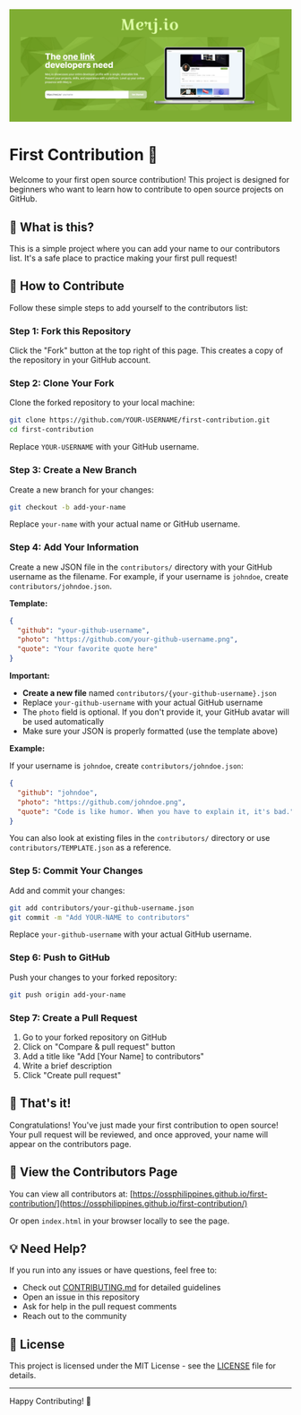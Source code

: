 <a href="https://merj.io?ref=first-contribution">
  <img src="./try-merj-for-free.png" alt="Try Merj for free" />
</a>

# First Contribution 🎉

Welcome to your first open source contribution! This project is designed for beginners who want to learn how to contribute to open source projects on GitHub.

## 🌟 What is this?

This is a simple project where you can add your name to our contributors list. It's a safe place to practice making your first pull request!

## 🎯 How to Contribute

Follow these simple steps to add yourself to the contributors list:

### Step 1: Fork this Repository

Click the "Fork" button at the top right of this page. This creates a copy of the repository in your GitHub account.

### Step 2: Clone Your Fork

Clone the forked repository to your local machine:

```bash
git clone https://github.com/YOUR-USERNAME/first-contribution.git
cd first-contribution
```

Replace `YOUR-USERNAME` with your GitHub username.

### Step 3: Create a New Branch

Create a new branch for your changes:

```bash
git checkout -b add-your-name
```

Replace `your-name` with your actual name or GitHub username.

### Step 4: Add Your Information

Create a new JSON file in the `contributors/` directory with your GitHub username as the filename. For example, if your username is `johndoe`, create `contributors/johndoe.json`.

**Template:**

```json
{
  "github": "your-github-username",
  "photo": "https://github.com/your-github-username.png",
  "quote": "Your favorite quote here"
}
```

**Important:** 
- **Create a new file** named `contributors/{your-github-username}.json`
- Replace `your-github-username` with your actual GitHub username
- The `photo` field is optional. If you don't provide it, your GitHub avatar will be used automatically
- Make sure your JSON is properly formatted (use the template above)

**Example:**

If your username is `johndoe`, create `contributors/johndoe.json`:

```json
{
  "github": "johndoe",
  "photo": "https://github.com/johndoe.png",
  "quote": "Code is like humor. When you have to explain it, it's bad."
}
```

You can also look at existing files in the `contributors/` directory or use `contributors/TEMPLATE.json` as a reference.

### Step 5: Commit Your Changes

Add and commit your changes:

```bash
git add contributors/your-github-username.json
git commit -m "Add YOUR-NAME to contributors"
```

Replace `your-github-username` with your actual GitHub username.

### Step 6: Push to GitHub

Push your changes to your forked repository:

```bash
git push origin add-your-name
```

### Step 7: Create a Pull Request

1. Go to your forked repository on GitHub
2. Click on "Compare & pull request" button
3. Add a title like "Add [Your Name] to contributors"
4. Write a brief description
5. Click "Create pull request"

## 🎊 That's it!

Congratulations! You've just made your first contribution to open source! Your pull request will be reviewed, and once approved, your name will appear on the contributors page.

## 📝 View the Contributors Page

You can view all contributors at: [https://ossphilippines.github.io/first-contribution/](https://ossphilippines.github.io/first-contribution/)

Or open `index.html` in your browser locally to see the page.

## 💡 Need Help?

If you run into any issues or have questions, feel free to:
- Check out [CONTRIBUTING.md](CONTRIBUTING.md) for detailed guidelines
- Open an issue in this repository
- Ask for help in the pull request comments
- Reach out to the community

## 📜 License

This project is licensed under the MIT License - see the [LICENSE](LICENSE) file for details.

---

Happy Contributing! 🚀